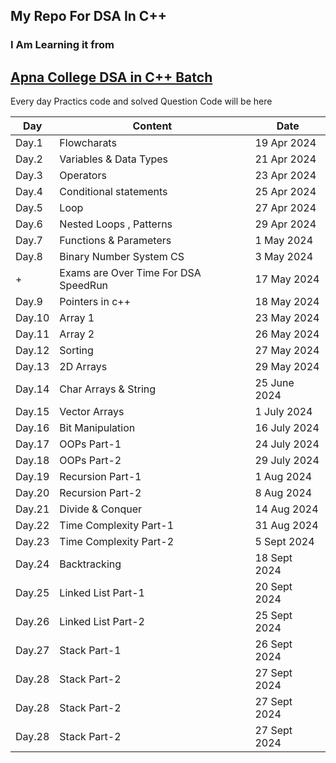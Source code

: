 ## My Repo For DSA In C++
### I Am Learning it from 
## [Apna College DSA in C++ Batch](https://www.apnacollege.in/course/cpp-dsa)

Every day Practics code and solved Question Code will be here 


| Day | Content | Date |
| -------- | -------- | -------- |
| Day.1 | Flowcharats | 19 Apr 2024 |
| Day.2 | Variables & Data Types | 21 Apr 2024 |
| Day.3 | Operators | 23 Apr 2024 |
| Day.4 | Conditional statements | 25 Apr 2024 |
| Day.5 | Loop| 27 Apr 2024 |
| Day.6 | Nested Loops , Patterns| 29 Apr 2024 |
| Day.7 | Functions & Parameters| 1 May 2024 |
| Day.8 | Binary Number System CS| 3 May 2024 |
| + | Exams are Over Time For DSA SpeedRun | 17 May 2024 |
| Day.9 | Pointers in c++| 18 May 2024 |
| Day.10 | Array 1 | 23 May 2024 |
| Day.11 | Array 2 | 26 May 2024 |
| Day.12 | Sorting | 27 May 2024 |
| Day.13 | 2D Arrays | 29 May 2024 |
| Day.14 | Char Arrays & String | 25 June 2024 |
| Day.15 | Vector Arrays | 1 July 2024 |
| Day.16 | Bit Manipulation | 16 July 2024 |
| Day.17 | OOPs Part-1 | 24 July 2024 |
| Day.18 | OOPs Part-2 | 29 July 2024 |
| Day.19 | Recursion Part-1 | 1 Aug 2024 |
| Day.20 | Recursion Part-2 | 8 Aug 2024 |
| Day.21 | Divide & Conquer | 14 Aug 2024 |
| Day.22 | Time Complexity Part-1 | 31 Aug 2024 |
| Day.23 | Time Complexity Part-2 | 5 Sept 2024 |
| Day.24 | Backtracking | 18 Sept 2024 |
| Day.25 | Linked List Part-1 | 20 Sept 2024 |
| Day.26 | Linked List Part-2 | 25 Sept 2024 |
| Day.27 | Stack Part-1 | 26 Sept 2024 |
| Day.28 | Stack Part-2 | 27 Sept 2024 |
| Day.28 | Stack Part-2 | 27 Sept 2024 |SDFSD
| Day.28 | Stack Part-2 | 27 Sept 2024 |SDFSD
